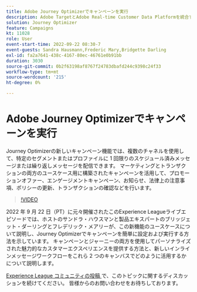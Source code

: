 ```yaml
---
title: Adobe Journey Optimizerでキャンペーンを実行
description: Adobe TargetとAdobe Real-time Customer Data Platformを統合すると、よりパーソナライズされたカスタマーエクスペリエンスを提供できます。 このライブストリームイベントでは、これら 2 つのプラットフォームの統合が、企業がリアルタイムでデータを収集し、ターゲットを絞ったエクスペリエンスを作成およびテストするのにどのように役立つかを確認します。 この強力な機能のエンドツーエンドのプロセスをライブデモでご覧ください。
solution: Journey Optimizer
feature: Campaigns
kt: 11028
role: User
event-start-time: 2022-09-22 08:30-7
event-guests: Sandra Hausmann,Frederic Mary,Bridgette Darling
exl-id: fa2a7641-438c-4167-80ec-46761e0b91bb
duration: 3030
source-git-commit: 0b2f63198af8767f24783dbafd244c9398c24f33
workflow-type: tm+mt
source-wordcount: '215'
ht-degree: 0%

---
```


# Adobe Journey Optimizerでキャンペーンを実行

Journey Optimizerの新しいキャンペーン機能では、複数のチャネルを使用して、特定のセグメントまたはプロファイルに 1 回限りのスケジュール済みメッセージまたは繰り返しメッセージを配信できます。 マーケティングとトランザクションの両方のユースケース用に構築されたキャンペーンを活用して、プロモーションオファー、エンゲージメントキャンペーン、お知らせ、法律上の注意事項、ポリシーの更新、トランザクションの確認などを行います。

>[!VIDEO](https://video.tv.adobe.com/v/3409504/?quality=12&learn=on)

2022 年 9 月 22 日（PT）に元々開催されたこのExperience Leagueライブエピソードでは、ホストのサンドラ・ハウスマンと製品エキスパートのブリッジェット・ダーリングとフレデリック・メアリーが、この新機能のユースケースについて説明し、Journey Optimizerでキャンペーンを簡単に設定および実行する方法を示しています。 キャンペーンとジャーニーの両方を使用してパーソナライズされた魅力的なカスタマーエクスペリエンスを提供する方法と、新しいインラインメッセージワークフローをこれら 2 つのキャンバスでどのように活用するかについて説明します。

[Experience League コミュニティの投稿 ](https://experienceleaguecommunities.adobe.com/t5/journey-optimizer-discussions/experience-league-live-post-session-discussion-execute-your/m-p/547896?profile.language=ja#M52) で、このトピックに関するディスカッションを続けてください。 皆様からのお問い合わせをお待ちしております。

